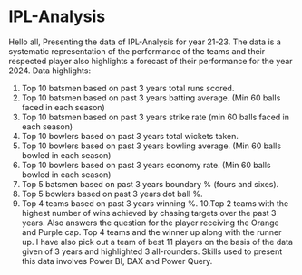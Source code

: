 # IPL-Analysis
Hello all, Presenting the data of IPL-Analysis for year 21-23. The data is a systematic representation of the performance of the teams and their respected player also highlights a forecast of their performance for the year 2024.
Data highlights: 
1. Top 10 batsmen based on past 3 years total runs scored.
2. Top 10 batsmen based on past 3 years batting average. (Min 60 balls faced in
each season)
3. Top 10 batsmen based on past 3 years strike rate (min 60 balls faced in each
season)
4. Top 10 bowlers based on past 3 years total wickets taken.
5. Top 10 bowlers based on past 3 years bowling average. (Min 60 balls bowled in
each season)
6. Top 10 bowlers based on past 3 years economy rate. (Min 60 balls bowled in
each season)
7. Top 5 batsmen based on past 3 years boundary % (fours and sixes).
8. Top 5 bowlers based on past 3 years dot ball %.
9. Top 4 teams based on past 3 years winning %.
10.Top 2 teams with the highest number of wins achieved by chasing targets over
the past 3 years.
Also answers the question for the player receiving the Orange and Purple cap. Top 4 teams and the winner up along with the runner up.
I have also pick out a team of best 11 players on the basis of the data given of 3 years and highlighted 3 all-rounders.
Skills used to present this data involves Power BI, DAX and Power Query.
